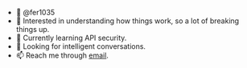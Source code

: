 - 👋 @fer1035
- 👀 Interested in understanding how things work, so a lot of breaking things up.
- 🌱 Currently learning API security.
- 💞️ Looking for intelligent conversations.
- 📫 Reach me through [email](mailto:ferdaus@warpedlenses.com).

<!---
fer1035/fer1035 is a ✨ special ✨ repository because its `README.md` (this file) appears on your GitHub profile.
You can click the Preview link to take a look at your changes.
--->
